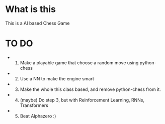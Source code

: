 # What is this
This is a AI based Chess Game

# TO DO
 - 1. Make a playable game that choose a random move using python-chess
 - 2. Use a NN to make the engine smart
 - 3. Make the whole this class based, and remove python-chess from it.
 - 4. (maybe) Do step 3, but with Reinforcement Learning, RNNs, Transformers
 - 5. Beat Alphazero :)